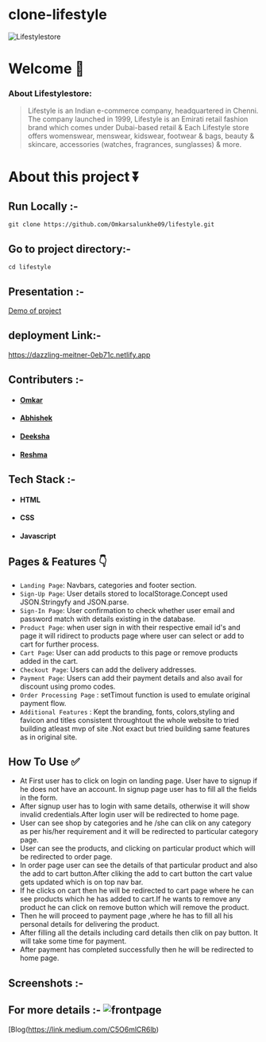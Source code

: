 # clone-lifestyle

![Lifestylestore](https://user-images.githubusercontent.com/96103401/158479838-6fa581d1-df85-4287-aef3-3ae890f1a40f.png)

# Welcome :wave:

### About Lifestylestore:

> Lifestyle is an Indian e-commerce company, headquartered in Chenni. The company launched in 1999, Lifestyle is an Emirati retail fashion brand which comes under Dubai-based retail & Each Lifestyle store offers womenswear, menswear, kidswear, footwear & bags, beauty & skincare, accessories (watches, fragrances, sunglasses) & more.

# About this project ⏬

## Run Locally :-
``git clone https://github.com/Omkarsalunkhe09/lifestyle.git``

## Go to project directory:- 
`cd lifestyle`

## Presentation :-
[Demo of project](https://drive.google.com/file/d/1D7utIlmbQ6yaJ7NzHFzEVZ31MqY7J7L8/view)

## deployment Link:-
https://dazzling-meitner-0eb71c.netlify.app

## Contributers :- 
- #### [Omkar](https://www.linkedin.com/in/omkar-salunkhe-1ba371228/)
- #### [Abhishek](https://www.linkedin.com/in/abhishek-dadhich-743bb422a/)
- #### [Deeksha](https://www.linkedin.com/in/deeksha-sharma-5320a8202/)
- #### [Reshma](https://www.linkedin.com/in/reshma-a8a871189/)

## Tech Stack :- 

- #### HTML
- #### CSS
- #### Javascript

## Pages & Features :point_down:


- `Landing Page`: Navbars, categories and footer section.
- `Sign-Up Page`: User details stored to localStorage.Concept used JSON.Stringyfy and JSON.parse.
- `Sign-In Page`: User confirmation to check whether user email and password match with details existing in the database.
- `Product Page`: when user sign in with their respective email id's and  page it will ridirect to products page where user can select or add to cart for further process.
- `Cart Page`: User can add products to this page or remove products added in the cart.
- `Checkout Page`: Users can add the delivery addresses.
- `Payment Page`: Users can add their payment details and also avail for discount using promo codes.
- `Order Processing Page` : setTimout function is used to emulate original payment flow.
- `Additional Features` : Kept the branding, fonts, colors,styling and favicon and titles consistent throughtout the whole website to tried building atleast mvp of site .Not exact but tried  building same features as in original site.
 
## How To Use ✅

- At First user has to click on login on landing page. User have to signup if he does not have an account. In signup page user has to  fill  all the fields in the form.
- After signup user has to login with same details, otherwise it will show invalid credentials.After login user will be redirected to home page.
- User can see shop by categories and he /she can clik on any category as per his/her requirement and it will be redirected to particular category page.
- User can see the products, and clicking on particular product which will be redirected to order page.
- In order page user can see the details of that particular product and also the add to cart button.After cliking the add to cart button the cart value gets updated which is on top nav bar.
- If he clicks on cart then he will be redirected to cart page where he can see products which he has added to cart.If he wants to remove any product he can click on remove button which will remove the product. 
- Then he will proceed to payment page ,where he has to fill all his personal details for delivering the product.
- After filling all the details including card details then clik on pay button. It will take some time for payment.
- After payment has completed successfully then he will be redirected to home page.



## Screenshots :- 
## For more details :- ![frontpage](https://user-images.githubusercontent.com/96103401/158800507-f60b4236-f11f-4bc9-88dc-e89f386f7fbb.png)

[Blog(https://link.medium.com/C5O6mlCR6lb)
